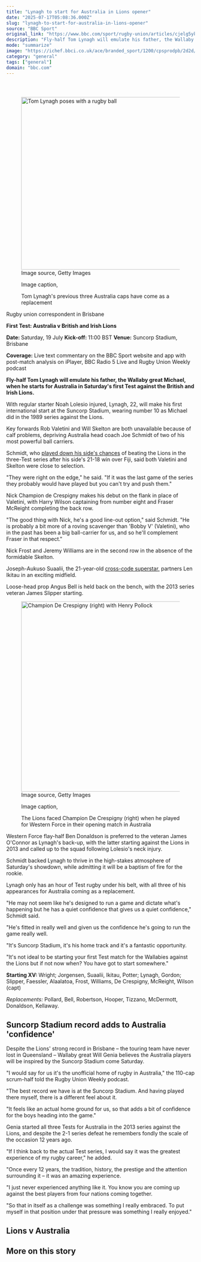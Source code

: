 ```yaml
---
title: "Lynagh to start for Australia in Lions opener"
date: "2025-07-17T05:08:36.000Z"
slug: "lynagh-to-start-for-australia-in-lions-opener"
source: "BBC Sport"
original_link: "https://www.bbc.com/sport/rugby-union/articles/cjelg5ykvd3o"
description: "Fly-half Tom Lynagh will emulate his father, the Wallaby great Michael, when he starts for Australia in Saturday's first Test against the British and Irish Lions."
mode: "summarize"
image: "https://ichef.bbci.co.uk/ace/branded_sport/1200/cpsprodpb/2d2d/live/553f99c0-62cb-11f0-83ac-c5a2074cabcd.jpg"
category: "general"
tags: ["general"]
domain: "bbc.com"
---
```

<div id="readability-page-1" class="page"><article id="urn-bbc-ares--article-cjelg5ykvd3o"><header data-component="headline-block"></header><div data-component="image-block"><figure><p><span><picture><source srcset="https://ichef.bbci.co.uk/ace/standard/240/cpsprodpb/2d2d/live/553f99c0-62cb-11f0-83ac-c5a2074cabcd.jpg.webp 240w, https://ichef.bbci.co.uk/ace/standard/320/cpsprodpb/2d2d/live/553f99c0-62cb-11f0-83ac-c5a2074cabcd.jpg.webp 320w, https://ichef.bbci.co.uk/ace/standard/480/cpsprodpb/2d2d/live/553f99c0-62cb-11f0-83ac-c5a2074cabcd.jpg.webp 480w, https://ichef.bbci.co.uk/ace/standard/624/cpsprodpb/2d2d/live/553f99c0-62cb-11f0-83ac-c5a2074cabcd.jpg.webp 624w, https://ichef.bbci.co.uk/ace/standard/800/cpsprodpb/2d2d/live/553f99c0-62cb-11f0-83ac-c5a2074cabcd.jpg.webp 800w" type="image/webp"><img alt="Tom Lynagh poses with a rugby ball" src="https://ichef.bbci.co.uk/ace/standard/819/cpsprodpb/2d2d/live/553f99c0-62cb-11f0-83ac-c5a2074cabcd.jpg" srcset="https://ichef.bbci.co.uk/ace/standard/240/cpsprodpb/2d2d/live/553f99c0-62cb-11f0-83ac-c5a2074cabcd.jpg 240w, https://ichef.bbci.co.uk/ace/standard/320/cpsprodpb/2d2d/live/553f99c0-62cb-11f0-83ac-c5a2074cabcd.jpg 320w, https://ichef.bbci.co.uk/ace/standard/480/cpsprodpb/2d2d/live/553f99c0-62cb-11f0-83ac-c5a2074cabcd.jpg 480w, https://ichef.bbci.co.uk/ace/standard/624/cpsprodpb/2d2d/live/553f99c0-62cb-11f0-83ac-c5a2074cabcd.jpg 624w, https://ichef.bbci.co.uk/ace/standard/800/cpsprodpb/2d2d/live/553f99c0-62cb-11f0-83ac-c5a2074cabcd.jpg 800w" width="819" height="460"></picture></span><span role="text"><span>Image source, </span>Getty Images</span></p><figcaption><span>Image caption, </span><p>Tom Lynagh's previous three Australia caps have come as a replacement</p></figcaption></figure></div><div data-component="byline-block"><p>Rugby union correspondent in Brisbane</p></div><div data-component="text-block"><p><b>First Test: Australia v British and Irish Lions</b></p><p><b>Date: </b>Saturday, 19 July <b>Kick-off: </b>11:00 BST <b>Venue:</b> Suncorp Stadium, Brisbane</p><p><b>Coverage:</b> Live text commentary on the BBC Sport website and app with post-match analysis on iPlayer, BBC Radio 5 Live and Rugby Union Weekly podcast</p></div><div data-component="text-block"><p><b>Fly-half Tom Lynagh will emulate his father, the Wallaby great Michael, when he starts for Australia in Saturday's first Test against the British and Irish Lions.</b></p><p>With regular starter Noah Lolesio injured, Lynagh, 22, will make his first international start at the Suncorp Stadium, wearing number 10 as Michael did in the 1989 series against the Lions.</p><p>Key forwards Rob Valetini and Will Skelton are both unavailable because of calf problems, depriving Australia head coach Joe Schmidt of two of his most powerful ball carriers.</p><p>Schmidt, who <a href="https://www.bbc.com/sport/rugby-union/articles/c1ljq807qqdo">played down his side's chances</a> of beating the Lions in the three-Test series after his side's 21-18 win over Fiji, said both Valetini and Skelton were close to selection.</p><p>"They were right on the edge," he said. "If it was the last game of the series they probably would have played but you can't try and push them."</p><p>Nick Champion de Crespigny makes his debut on the flank in place of Valetini, with Harry Wilson captaining from number eight and Fraser McReight completing the back row.</p><p>"The good thing with Nick, he's a good line-out option," said Schmidt. "He is probably a bit more of a roving scavenger than 'Bobby V' (Valetini), who in the past has been a big ball-carrier for us, and so he'll complement Fraser in that respect."</p><p>Nick Frost and Jeremy Williams are in the second row in the absence of the formidable Skelton.</p><p>Joseph-Aukuso Suaalii, the 21-year-old <a href="https://www.bbc.com/sport/rugby-union/articles/cn0zp4z70zlo">cross-code superstar,</a> partners Len Ikitau in an exciting midfield.</p><p>Loose-head prop Angus Bell is held back on the bench, with the 2013 series veteran James Slipper starting.</p></div><div data-component="image-block"><figure><p><span><picture><source srcset="https://ichef.bbci.co.uk/ace/standard/240/cpsprodpb/6a5e/live/6fa72890-62f9-11f0-8e46-7f553f56c2a4.jpg.webp 240w, https://ichef.bbci.co.uk/ace/standard/320/cpsprodpb/6a5e/live/6fa72890-62f9-11f0-8e46-7f553f56c2a4.jpg.webp 320w, https://ichef.bbci.co.uk/ace/standard/480/cpsprodpb/6a5e/live/6fa72890-62f9-11f0-8e46-7f553f56c2a4.jpg.webp 480w, https://ichef.bbci.co.uk/ace/standard/624/cpsprodpb/6a5e/live/6fa72890-62f9-11f0-8e46-7f553f56c2a4.jpg.webp 624w, https://ichef.bbci.co.uk/ace/standard/800/cpsprodpb/6a5e/live/6fa72890-62f9-11f0-8e46-7f553f56c2a4.jpg.webp 800w" type="image/webp"><img alt="Champion De Crespigny (right) with Henry Pollock" loading="lazy" src="https://ichef.bbci.co.uk/ace/standard/903/cpsprodpb/6a5e/live/6fa72890-62f9-11f0-8e46-7f553f56c2a4.jpg" srcset="https://ichef.bbci.co.uk/ace/standard/240/cpsprodpb/6a5e/live/6fa72890-62f9-11f0-8e46-7f553f56c2a4.jpg 240w, https://ichef.bbci.co.uk/ace/standard/320/cpsprodpb/6a5e/live/6fa72890-62f9-11f0-8e46-7f553f56c2a4.jpg 320w, https://ichef.bbci.co.uk/ace/standard/480/cpsprodpb/6a5e/live/6fa72890-62f9-11f0-8e46-7f553f56c2a4.jpg 480w, https://ichef.bbci.co.uk/ace/standard/624/cpsprodpb/6a5e/live/6fa72890-62f9-11f0-8e46-7f553f56c2a4.jpg 624w, https://ichef.bbci.co.uk/ace/standard/800/cpsprodpb/6a5e/live/6fa72890-62f9-11f0-8e46-7f553f56c2a4.jpg 800w" width="903" height="507"></picture></span><span role="text"><span>Image source, </span>Getty Images</span></p><figcaption><span>Image caption, </span><p>The Lions faced Champion De Crespigny (right) when he played for Western Force in their opening match in Australia</p></figcaption></figure></div><div data-component="text-block"><p>Western Force flay-half Ben Donaldson is preferred to the veteran James O'Connor as Lynagh's back-up, with the latter starting against the Lions in 2013 and called up to the squad following Lolesio's neck injury.</p><p>Schmidt backed Lynagh to thrive in the high-stakes atmosphere of Saturday's showdown, while admitting it will be a baptism of fire for the rookie.</p><p>Lynagh only has an hour of Test rugby under his belt, with all three of his appearances for Australia coming as a replacement.</p><p>"He may not seem like he's designed to run a game and dictate what's happening but he has a quiet confidence that gives us a quiet confidence," Schmidt said.</p><p>"He's fitted in really well and given us the confidence he's going to run the game really well.</p><p>"It's Suncorp Stadium, it's his home track and it's a fantastic opportunity.</p><p>"It's not ideal to be starting your first Test match for the Wallabies against the Lions but if not now when? You have got to start somewhere."</p></div><div data-component="text-block"><p><b>Starting XV: </b>Wright; Jorgensen, Suaalii, Ikitau, Potter; Lynagh, Gordon; Slipper, Faessler, Alaalatoa, Frost, Williams, De Crespigny, McReight, Wilson (capt)</p><p><i>Replacements:</i> Pollard, Bell, Robertson, Hooper, Tizzano, McDermott, Donaldson, Kellaway.</p></div><p data-component="subheadline-block"><h2 id="Suncorp-Stadium-record-adds-to-Australia-confidence" tabindex="-1"><span role="text">Suncorp Stadium record adds to Australia 'confidence'</span></h2></p><div data-component="text-block"><p>Despite the Lions' strong record in Brisbane – the touring team have never lost in Queensland – Wallaby great Will Genia believes the Australia players will be inspired by the Suncorp Stadium come Saturday.</p><p>"I would say for us it's the unofficial home of rugby in Australia," the 110-cap scrum-half told the Rugby Union Weekly podcast.</p><p>"The best record we have is at the Suncorp Stadium. And having played there myself, there is a different feel about it.</p><p>"It feels like an actual home ground for us, so that adds a bit of confidence for the boys heading into the game."</p><p>Genia started all three Tests for Australia in the 2013 series against the Lions, and despite the 2-1 series defeat he remembers fondly the scale of the occasion 12 years ago.</p><p>"If I think back to the actual Test series, I would say it was the greatest experience of my rugby career," he added.</p><p>"Once every 12 years, the tradition, history, the prestige and the attention surrounding it – it was an amazing experience.</p><p>"I just never experienced anything like it. You know you are coming up against the best players from four nations coming together.</p><p>"So that in itself as a challenge was something I really embraced. To put myself in that position under that pressure was something I really enjoyed."</p></div><p data-component="subheadline-block"><h2 id="Lions-v-Australia" tabindex="-1"><span role="text">Lions v Australia</span></h2></p><section data-component="links-block"><p><h2 type="normal">More on this story</h2></p></section></article></div>